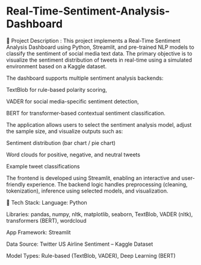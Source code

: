 # Real-Time-Sentiment-Analysis-Dashboard
📄 Project Description :
This project implements a Real-Time Sentiment Analysis Dashboard using Python, Streamlit, and pre-trained NLP models to classify the sentiment of social media text data. The primary objective is to visualize the sentiment distribution of tweets in real-time using a simulated environment based on a Kaggle dataset.

The dashboard supports multiple sentiment analysis backends:

TextBlob for rule-based polarity scoring,

VADER for social media-specific sentiment detection,

BERT for transformer-based contextual sentiment classification.

The application allows users to select the sentiment analysis model, adjust the sample size, and visualize outputs such as:

Sentiment distribution (bar chart / pie chart)

Word clouds for positive, negative, and neutral tweets

Example tweet classifications

The frontend is developed using Streamlit, enabling an interactive and user-friendly experience. The backend logic handles preprocessing (cleaning, tokenization), inference using selected models, and visualization.

🔧 Tech Stack:
Language: Python

Libraries: pandas, numpy, nltk, matplotlib, seaborn, TextBlob, VADER (nltk), transformers (BERT), wordcloud

App Framework: Streamlit

Data Source: Twitter US Airline Sentiment – Kaggle Dataset

Model Types: Rule-based (TextBlob, VADER), Deep Learning (BERT)
